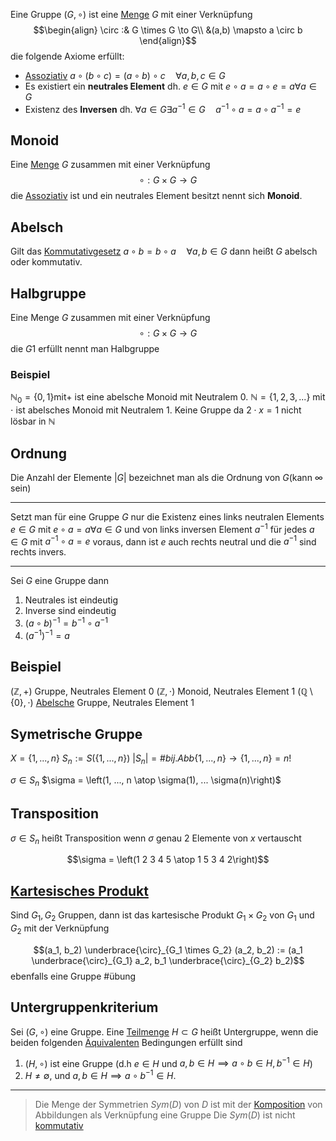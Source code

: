 Eine Gruppe $(G, \circ)$ ist eine [Menge](Mengen.md) $G$ mit einer Verknüpfung
$$\begin{align}
\circ :& G \times G \to G\\
&(a,b) \mapsto a \circ b
\end{align}$$
die folgende Axiome erfüllt:

- [Assoziativ](Assoziativgesetz.md) $a \circ (b \circ c) = (a\circ b) \circ c \quad \forall a, b, c  \in G$
- Es existiert ein __neutrales Element__ dh. $e \in G$ mit $e \circ a = a\circ e =a \forall a \in G$
- Existenz des __Inversen__ dh. $\forall a \in G \exists a^{-1} \in G\quad a^{-1} \circ a = a \circ a^{-1} = e$

## Monoid
Eine [Menge](Mengen.md) $G$ zusammen mit einer Verknüpfung
$$\circ: G \times G \to G$$
die [Assoziativ](Assoziativgesetz.md) ist und ein neutrales Element besitzt nennt sich __Monoid__.

## Abelsch
Gilt das [Kommutativgesetz](Kommutativgesetz.md) $a \circ b = b \circ a\quad \forall a, b \in G$
dann heißt $G$ abelsch oder kommutativ.

## Halbgruppe
Eine Menge $G$ zusammen mit einer Verknüpfung
$$\circ : G \times G \to G$$
die $G1$ erfüllt nennt man Halbgruppe

### Beispiel
$\mathbb N_0 = \{0, 1\} \text{mit} +$ ist eine abelsche Monoid mit Neutralem 0.
$\mathbb N = \{1, 2, 3, ...\}$ mit $\cdot$ ist abelsches Monoid mit Neutralem 1. Keine Gruppe da $2 \cdot x = 1$ nicht lösbar in $\mathbb N$

## Ordnung
Die Anzahl der Elemente $|G|$ bezeichnet man als die Ordnung von $G$(kann $\infty$ sein)

---

Setzt man für eine Gruppe $G$ nur die Existenz eines links neutralen Elements $e\in G$ mit $e\circ a = a \forall a\in G$ und von links inversen Element $a^{-1}$ für jedes $a\in G$ mit $a^{-1} \circ a =e$ voraus, dann ist $e$ auch rechts neutral und die $a^{-1}$ sind rechts invers.

---

Sei $G$ eine Gruppe dann
1. Neutrales ist eindeutig
2. Inverse sind eindeutig
3. $(a \circ b)^{-1} = b^{-1} \circ a^{-1}$
4. $(a^{-1})^{-1} = a$

## Beispiel
$(\mathbb Z, +)$ Gruppe, Neutrales Element $0$
$(\mathbb Z, \cdot)$ Monoid, Neutrales Element 1
$(\mathbb Q\setminus \{0\}, \cdot)$ [Abelsche](#Abelsch) Gruppe, Neutrales Element 1

## Symetrische Gruppe
$X = \{1, ..., n\}$
$S_n := S(\{1, ..., n\})$
$|S_n| = \# bij. Abb \{1, ..., n\} \to \{1,...,n\} = n!$

$\sigma \in S_n$ $\sigma = \left(1, ..., n \atop \sigma(1), ... \sigma(n)\right)$

## Transposition
$\sigma \in S_n$ heißt Transposition wenn $\sigma$ genau $2$ Elemente von $x$ vertauscht

$$\sigma = \left(1 2 3 4 5 \atop 1 5 3 4 2\right)$$

## [Kartesisches Produkt](Kartesisches%20Produkt.md)

Sind $G_1, G_2$ Gruppen, dann ist das kartesische Produkt $G_1 \times G_2$ von $G_1$ und $G_2$ mit der Verknüpfung 

$$(a_1, b_2) \underbrace{\circ}_{G_1 \times G_2} (a_2, b_2) := (a_1 \underbrace{\circ}_{G_1} a_2, b_1 \underbrace{\circ}_{G_2} b_2)$$
ebenfalls eine Gruppe
#übung 

## Untergruppenkriterium
Sei $(G, \circ)$ eine Gruppe. Eine [Teilmenge](Teilmengen.md) $H \subset G$ heißt Untergruppe, wenn die beiden folgenden [Äquivalenten](Aussagen.md#Äquivalenz) Bedingungen erfüllt sind

1) $(H, \circ)$ ist eine Gruppe (d.h $e\in H$ und $a,b \in H \implies a\circ b \in H, b^{-1} \in H$)
2) $H \not = \emptyset$, und $a,b \in H \implies a \circ b^{-1} \in H$.


---

> Die Menge der Symmetrien $Sym(D)$ von $D$ ist mit der [Komposition](Komposition.md) von Abbildungen als Verknüpfung eine Gruppe
> Die $Sym(D)$ ist nicht [kommutativ](Kommutativgesetz.md)

